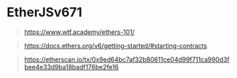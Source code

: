 # EtherJSv671

> https://www.wtf.academy/ethers-101/

>  https://docs.ethers.org/v6/getting-started/#starting-contracts

> https://etherscan.io/tx/0x9ed64bc7af32b80611ce04d99f711ca990d3fbee4e33d9ba18badf176be2fe16